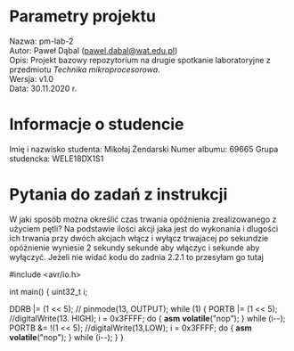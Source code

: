 # Parametry projektu

Nazwa: pm-lab-2  
Autor: Paweł Dąbal (pawel.dabal@wat.edu.pl)  
Opis: Projekt bazowy repozytorium na drugie spotkanie laboratoryjne z przedmiotu _Technika mikroprocesorowa_.  
Wersja: v1.0  
Data: 30.11.2020 r.

# Informacje o studencie

Imię i nazwisko studenta: Mikołaj Żendarski
Numer albumu: 69665 
Grupa studencka: WELE18DX1S1

# Pytania do zadań z instrukcji

 W jaki sposób można określić czas trwania
opóźnienia zrealizowanego z użyciem pętli?
Na podstawie ilości akcji jaka jest do wykonania i dlugości ich trwania przy dwóch akcjach włącz i wyłącz trwajacej po sekundzie opóżnienie wyniesie 2 sekundy sekunde aby włączyc i sekunde aby wyłączyć.
Jeżeli nie widać kodu do zadnia 2.2.1 to przesyłam go tutaj

#include <avr/io.h>

int main() 
{
  uint32_t i;

  DDRB |= (1 << 5); // pinmode(13, OUTPUT);
  while (1)
  {
    PORTB |= (1 << 5); //digitalWrite(13. HIGH);
    i = 0x3FFFF;
    do
    {
      __asm__ __volatile__("nop");
    } while (i--);
    PORTB &= !(1 << 5); //digitalWrite(13,LOW);
    i = 0x3FFFF;
    do
    {
     __asm__ __volatile__("nop");
    } while (i--);
  }
}